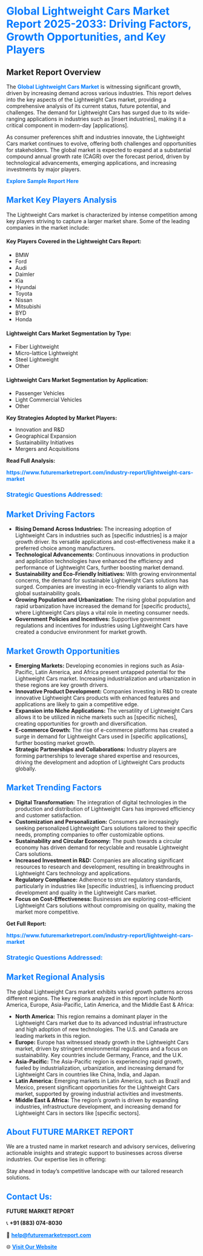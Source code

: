 <h1 style="color: #007BFF;">Global Lightweight Cars Market Report 2025-2033: Driving Factors, Growth Opportunities, and Key Players</h1>

<section id="overview">
<h2>Market Report Overview</h2>
<p>The <a href="https://www.futuremarketreport.com/industry-report/lightweight-cars-market" style="color: #007BFF; text-decoration: none;"><strong>Global Lightweight Cars Market</strong></a> is witnessing significant growth, driven by increasing demand across various industries. This report delves into the key aspects of the Lightweight Cars market, providing a comprehensive analysis of its current status, future potential, and challenges. The demand for Lightweight Cars has surged due to its wide-ranging applications in industries such as [insert industries], making it a critical component in modern-day [applications].</p>
<p>As consumer preferences shift and industries innovate, the Lightweight Cars market continues to evolve, offering both challenges and opportunities for stakeholders. The global market is expected to expand at a substantial compound annual growth rate (CAGR) over the forecast period, driven by technological advancements, emerging applications, and increasing investments by major players.</p>
</section>

<section id="overview">
<p><a href="https://www.futuremarketreport.com/request-sample/reportId=90859" style="color: #007BFF; text-decoration: none;"><strong>Explore Sample Report Here</strong></a></p>
</section>

<section id="key-players">
<h2 style="color: #007BFF;">Market Key Players Analysis</h2>
<p>The Lightweight Cars market is characterized by intense competition among key players striving to capture a larger market share. Some of the leading companies in the market include:</p>
<h4>Key Players Covered in the Lightweight Cars Report:</h4>
<ul><li>BMW</li><li>Ford</li><li>Audi</li><li>Daimler</li><li>Kia</li><li>Hyundai</li><li>Toyota</li><li>Nissan</li><li>Mitsubishi</li><li>BYD</li><li>Honda</li></ul>
<h4>Lightweight Cars Market Segmentation by Type:</h4>
<ul><li>Fiber Lightweight</li><li>Micro-lattice Lightweight</li><li>Steel Lightweight</li><li>Other</li></ul>

<h4>Lightweight Cars Market Segmentation by Application:</h4>
<ul><li>Passenger Vehicles</li><li>Light Commercial Vehicles</li><li>Other</li></ul>
<p><strong>Key Strategies Adopted by Market Players:</strong></p>
<ul>
<li>Innovation and R&D</li>
<li>Geographical Expansion</li>
<li>Sustainability Initiatives</li>
<li>Mergers and Acquisitions</li>
</ul>
</section>

<section>
<p><strong>Read Full Analysis: </strong></p><a href="https://www.futuremarketreport.com/industry-report/lightweight-cars-market" style="color: #007BFF; text-decoration: none;"><strong>https://www.futuremarketreport.com/industry-report/lightweight-cars-market</strong></a>
<h3 style="color: #007BFF;">Strategic Questions Addressed:</h3>
</section>

<section id="driving-factors">
<h2 style="color: #007BFF;">Market Driving Factors</h2>
<ul>
<li><strong>Rising Demand Across Industries:</strong> The increasing adoption of Lightweight Cars in industries such as [specific industries] is a major growth driver. Its versatile applications and cost-effectiveness make it a preferred choice among manufacturers.</li>
<li><strong>Technological Advancements:</strong> Continuous innovations in production and application technologies have enhanced the efficiency and performance of Lightweight Cars, further boosting market demand.</li>
<li><strong>Sustainability and Eco-Friendly Initiatives:</strong> With growing environmental concerns, the demand for sustainable Lightweight Cars solutions has surged. Companies are investing in eco-friendly variants to align with global sustainability goals.</li>
<li><strong>Growing Population and Urbanization:</strong> The rising global population and rapid urbanization have increased the demand for [specific products], where Lightweight Cars plays a vital role in meeting consumer needs.</li>
<li><strong>Government Policies and Incentives:</strong> Supportive government regulations and incentives for industries using Lightweight Cars have created a conducive environment for market growth.</li>
</ul>
</section>

<section id="growth-opportunities">
<h2 style="color: #007BFF;">Market Growth Opportunities</h2>
<ul>
<li><strong>Emerging Markets:</strong> Developing economies in regions such as Asia-Pacific, Latin America, and Africa present untapped potential for the Lightweight Cars market. Increasing industrialization and urbanization in these regions are key growth drivers.</li>
<li><strong>Innovative Product Development:</strong> Companies investing in R&D to create innovative Lightweight Cars products with enhanced features and applications are likely to gain a competitive edge.</li>
<li><strong>Expansion into Niche Applications:</strong> The versatility of Lightweight Cars allows it to be utilized in niche markets such as [specific niches], creating opportunities for growth and diversification.</li>
<li><strong>E-commerce Growth:</strong> The rise of e-commerce platforms has created a surge in demand for Lightweight Cars used in [specific applications], further boosting market growth.</li>
<li><strong>Strategic Partnerships and Collaborations:</strong> Industry players are forming partnerships to leverage shared expertise and resources, driving the development and adoption of Lightweight Cars products globally.</li>
</ul>
</section>

<section id="trending-factors">
<h2 style="color: #007BFF;">Market Trending Factors</h2>
<ul>
<li><strong>Digital Transformation:</strong> The integration of digital technologies in the production and distribution of Lightweight Cars has improved efficiency and customer satisfaction.</li>
<li><strong>Customization and Personalization:</strong> Consumers are increasingly seeking personalized Lightweight Cars solutions tailored to their specific needs, prompting companies to offer customizable options.</li>
<li><strong>Sustainability and Circular Economy:</strong> The push towards a circular economy has driven demand for recyclable and reusable Lightweight Cars solutions.</li>
<li><strong>Increased Investment in R&D:</strong> Companies are allocating significant resources to research and development, resulting in breakthroughs in Lightweight Cars technology and applications.</li>
<li><strong>Regulatory Compliance:</strong> Adherence to strict regulatory standards, particularly in industries like [specific industries], is influencing product development and quality in the Lightweight Cars market.</li>
<li><strong>Focus on Cost-Effectiveness:</strong> Businesses are exploring cost-efficient Lightweight Cars solutions without compromising on quality, making the market more competitive.</li>
</ul>
</section>

<section>
<p><strong>Get Full Report: </strong></p><a href="https://www.futuremarketreport.com/industry-report/lightweight-cars-market" style="color: #007BFF; text-decoration: none;"><strong>https://www.futuremarketreport.com/industry-report/lightweight-cars-market</strong></a>
<h3 style="color: #007BFF;">Strategic Questions Addressed:</h3>
</section>


<section id="regional-analysis">
<h2 style="color: #007BFF;">Market Regional Analysis</h2>
<p>The global Lightweight Cars market exhibits varied growth patterns across different regions. The key regions analyzed in this report include North America, Europe, Asia-Pacific, Latin America, and the Middle East & Africa:</p>
<ul>
<li><strong>North America:</strong> This region remains a dominant player in the Lightweight Cars market due to its advanced industrial infrastructure and high adoption of new technologies. The U.S. and Canada are leading markets in this region.</li>
<li><strong>Europe:</strong> Europe has witnessed steady growth in the Lightweight Cars market, driven by stringent environmental regulations and a focus on sustainability. Key countries include Germany, France, and the U.K.</li>
<li><strong>Asia-Pacific:</strong> The Asia-Pacific region is experiencing rapid growth, fueled by industrialization, urbanization, and increasing demand for Lightweight Cars in countries like China, India, and Japan.</li>
<li><strong>Latin America:</strong> Emerging markets in Latin America, such as Brazil and Mexico, present significant opportunities for the Lightweight Cars market, supported by growing industrial activities and investments.</li>
<li><strong>Middle East & Africa:</strong> The region’s growth is driven by expanding industries, infrastructure development, and increasing demand for Lightweight Cars in sectors like [specific sectors].</li>
</ul>
</section>

<footer>
<h2 style="color: #007BFF;">About FUTURE MARKET REPORT</h2>
<p>We are a trusted name in market research and advisory services, delivering actionable insights and strategic support to businesses across diverse industries. Our expertise lies in offering:</p>

<p>Stay ahead in today’s competitive landscape with our tailored research solutions.</p>

<h2 style="color: #007BFF;">Contact Us:</h2>
<p><strong>FUTURE MARKET REPORT</strong></p>
<p>📞 <strong>+91 (883) 074-8030</strong></p>
<p>📧 <strong><a href="mailto:help@futuremarketreport.com" style="color: #007BFF;">help@futuremarketreport.com</a></strong></p>
<p>🌐 <strong><a href="https://www.futuremarketreport.com/" style="color: #007BFF;">Visit Our Website</a></strong></p>
</footer>
